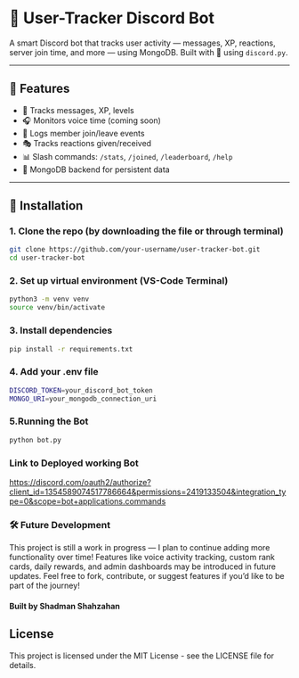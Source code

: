 # 🧠 User-Tracker Discord Bot

A smart Discord bot that tracks user activity — messages, XP, reactions, server join time, and more — using MongoDB. Built with 💜 using `discord.py`.

---

## 🚀 Features

- 🎯 Tracks messages, XP, levels
- 🎧 Monitors voice time (coming soon)
- 🤝 Logs member join/leave events
- 🎭 Tracks reactions given/received
- 📊 Slash commands: `/stats`, `/joined`, `/leaderboard`, `/help`
- 🧠 MongoDB backend for persistent data

---

## 🔧 Installation

### 1. Clone the repo (by downloading the file or through terminal)
```bash
git clone https://github.com/your-username/user-tracker-bot.git
cd user-tracker-bot
```
### 2. Set up virtual environment (VS-Code Terminal)
```bash
python3 -m venv venv
source venv/bin/activate
```

### 3. Install dependencies
```bash
pip install -r requirements.txt
```

### 4. Add your .env file
```bash
DISCORD_TOKEN=your_discord_bot_token
MONGO_URI=your_mongodb_connection_uri
```

### 5.Running the Bot
```bash
python bot.py
```
### Link to Deployed working Bot
https://discord.com/oauth2/authorize?client_id=1354589074517786664&permissions=2419133504&integration_type=0&scope=bot+applications.commands

### 🛠 Future Development
This project is still a work in progress — I plan to continue adding more functionality over time! Features like voice activity tracking, custom rank cards, daily rewards, and admin dashboards may be introduced in future updates. Feel free to fork, contribute, or suggest features if you’d like to be part of the journey!

#### Built by Shadman Shahzahan

## License

This project is licensed under the MIT License - see the LICENSE file for details.




